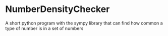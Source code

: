 # NumberDensityChecker
A short python program with the sympy library that can find how common a type of number is in a set of numbers
